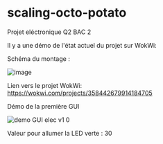 # scaling-octo-potato
Projet eléctronique Q2 BAC 2

Il y a une démo de l'état actuel du projet sur WokWi:

Schéma du montage :
 
 
![image](https://user-images.githubusercontent.com/93054207/222914483-cf8d485d-9524-4422-97e8-2d0d6368bd79.png)

Lien vers le projet WokWi:
https://wokwi.com/projects/358442679914184705


Démo de la première GUI


![demo GUI elec v1 0](https://user-images.githubusercontent.com/92795126/219708763-d95c829b-2dfa-490d-b9af-1fa8079ecec7.gif)

Valeur pour allumer la LED verte : 30

